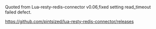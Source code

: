 Quoted from Lua-resty-redis-connector  v0.06,fixed setting read_timeout failed defect.

https://github.com/pintsized/lua-resty-redis-connector/releases
